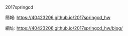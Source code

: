   2017springcd
  
  簡報: https://40423206.github.io/2017springcd_hw
  
  網址: https://40423206.github.io/2017springcd_hw/blog/
